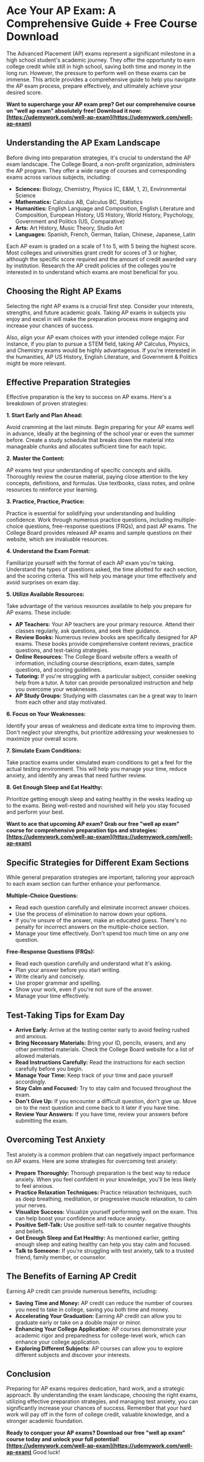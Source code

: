 # Ace Your AP Exam: A Comprehensive Guide + Free Course Download

The Advanced Placement (AP) exams represent a significant milestone in a high school student's academic journey. They offer the opportunity to earn college credit while still in high school, saving both time and money in the long run. However, the pressure to perform well on these exams can be immense. This article provides a comprehensive guide to help you navigate the AP exam process, prepare effectively, and ultimately achieve your desired score.

**Want to supercharge your AP exam prep? Get our comprehensive course on "well ap exam" absolutely free! Download it now: [https://udemywork.com/well-ap-exam](https://udemywork.com/well-ap-exam)**

## Understanding the AP Exam Landscape

Before diving into preparation strategies, it's crucial to understand the AP exam landscape. The College Board, a non-profit organization, administers the AP program. They offer a wide range of courses and corresponding exams across various subjects, including:

*   **Sciences:** Biology, Chemistry, Physics (C, E&M, 1, 2), Environmental Science
*   **Mathematics:** Calculus AB, Calculus BC, Statistics
*   **Humanities:** English Language and Composition, English Literature and Composition, European History, US History, World History, Psychology, Government and Politics (US, Comparative)
*   **Arts:** Art History, Music Theory, Studio Art
*   **Languages:** Spanish, French, German, Italian, Chinese, Japanese, Latin

Each AP exam is graded on a scale of 1 to 5, with 5 being the highest score. Most colleges and universities grant credit for scores of 3 or higher, although the specific score required and the amount of credit awarded vary by institution. Research the AP credit policies of the colleges you're interested in to understand which exams are most beneficial for you.

## Choosing the Right AP Exams

Selecting the right AP exams is a crucial first step. Consider your interests, strengths, and future academic goals. Taking AP exams in subjects you enjoy and excel in will make the preparation process more engaging and increase your chances of success.

Also, align your AP exam choices with your intended college major. For instance, if you plan to pursue a STEM field, taking AP Calculus, Physics, and Chemistry exams would be highly advantageous. If you're interested in the humanities, AP US History, English Literature, and Government & Politics might be more relevant.

## Effective Preparation Strategies

Effective preparation is the key to success on AP exams. Here's a breakdown of proven strategies:

**1. Start Early and Plan Ahead:**

Avoid cramming at the last minute. Begin preparing for your AP exams well in advance, ideally at the beginning of the school year or even the summer before. Create a study schedule that breaks down the material into manageable chunks and allocates sufficient time for each topic.

**2. Master the Content:**

AP exams test your understanding of specific concepts and skills. Thoroughly review the course material, paying close attention to the key concepts, definitions, and formulas. Use textbooks, class notes, and online resources to reinforce your learning.

**3. Practice, Practice, Practice:**

Practice is essential for solidifying your understanding and building confidence. Work through numerous practice questions, including multiple-choice questions, free-response questions (FRQs), and past AP exams. The College Board provides released AP exams and sample questions on their website, which are invaluable resources.

**4. Understand the Exam Format:**

Familiarize yourself with the format of each AP exam you're taking. Understand the types of questions asked, the time allotted for each section, and the scoring criteria. This will help you manage your time effectively and avoid surprises on exam day.

**5. Utilize Available Resources:**

Take advantage of the various resources available to help you prepare for AP exams. These include:

*   **AP Teachers:** Your AP teachers are your primary resource. Attend their classes regularly, ask questions, and seek their guidance.
*   **Review Books:** Numerous review books are specifically designed for AP exams. These books provide comprehensive content reviews, practice questions, and test-taking strategies.
*   **Online Resources:** The College Board website offers a wealth of information, including course descriptions, exam dates, sample questions, and scoring guidelines.
*   **Tutoring:** If you're struggling with a particular subject, consider seeking help from a tutor. A tutor can provide personalized instruction and help you overcome your weaknesses.
*   **AP Study Groups:** Studying with classmates can be a great way to learn from each other and stay motivated.

**6. Focus on Your Weaknesses:**

Identify your areas of weakness and dedicate extra time to improving them. Don't neglect your strengths, but prioritize addressing your weaknesses to maximize your overall score.

**7. Simulate Exam Conditions:**

Take practice exams under simulated exam conditions to get a feel for the actual testing environment. This will help you manage your time, reduce anxiety, and identify any areas that need further review.

**8. Get Enough Sleep and Eat Healthy:**

Prioritize getting enough sleep and eating healthy in the weeks leading up to the exams. Being well-rested and nourished will help you stay focused and perform your best.

**Want to ace that upcoming AP exam? Grab our free "well ap exam" course for comprehensive preparation tips and strategies: [https://udemywork.com/well-ap-exam](https://udemywork.com/well-ap-exam)**

## Specific Strategies for Different Exam Sections

While general preparation strategies are important, tailoring your approach to each exam section can further enhance your performance.

**Multiple-Choice Questions:**

*   Read each question carefully and eliminate incorrect answer choices.
*   Use the process of elimination to narrow down your options.
*   If you're unsure of the answer, make an educated guess. There's no penalty for incorrect answers on the multiple-choice section.
*   Manage your time effectively. Don't spend too much time on any one question.

**Free-Response Questions (FRQs):**

*   Read each question carefully and understand what it's asking.
*   Plan your answer before you start writing.
*   Write clearly and concisely.
*   Use proper grammar and spelling.
*   Show your work, even if you're not sure of the answer.
*   Manage your time effectively.

## Test-Taking Tips for Exam Day

*   **Arrive Early:** Arrive at the testing center early to avoid feeling rushed and anxious.
*   **Bring Necessary Materials:** Bring your ID, pencils, erasers, and any other permitted materials. Check the College Board website for a list of allowed materials.
*   **Read Instructions Carefully:** Read the instructions for each section carefully before you begin.
*   **Manage Your Time:** Keep track of your time and pace yourself accordingly.
*   **Stay Calm and Focused:** Try to stay calm and focused throughout the exam.
*   **Don't Give Up:** If you encounter a difficult question, don't give up. Move on to the next question and come back to it later if you have time.
*   **Review Your Answers:** If you have time, review your answers before submitting the exam.

## Overcoming Test Anxiety

Test anxiety is a common problem that can negatively impact performance on AP exams. Here are some strategies for overcoming test anxiety:

*   **Prepare Thoroughly:** Thorough preparation is the best way to reduce anxiety. When you feel confident in your knowledge, you'll be less likely to feel anxious.
*   **Practice Relaxation Techniques:** Practice relaxation techniques, such as deep breathing, meditation, or progressive muscle relaxation, to calm your nerves.
*   **Visualize Success:** Visualize yourself performing well on the exam. This can help boost your confidence and reduce anxiety.
*   **Positive Self-Talk:** Use positive self-talk to counter negative thoughts and beliefs.
*   **Get Enough Sleep and Eat Healthy:** As mentioned earlier, getting enough sleep and eating healthy can help you stay calm and focused.
*   **Talk to Someone:** If you're struggling with test anxiety, talk to a trusted friend, family member, or counselor.

## The Benefits of Earning AP Credit

Earning AP credit can provide numerous benefits, including:

*   **Saving Time and Money:** AP credit can reduce the number of courses you need to take in college, saving you both time and money.
*   **Accelerating Your Graduation:** Earning AP credit can allow you to graduate early or take on a double major or minor.
*   **Enhancing Your College Application:** AP courses demonstrate your academic rigor and preparedness for college-level work, which can enhance your college application.
*   **Exploring Different Subjects:** AP courses can allow you to explore different subjects and discover your interests.

## Conclusion

Preparing for AP exams requires dedication, hard work, and a strategic approach. By understanding the exam landscape, choosing the right exams, utilizing effective preparation strategies, and managing test anxiety, you can significantly increase your chances of success. Remember that your hard work will pay off in the form of college credit, valuable knowledge, and a stronger academic foundation.

**Ready to conquer your AP exams? Download our free "well ap exam" course today and unlock your full potential! [https://udemywork.com/well-ap-exam](https://udemywork.com/well-ap-exam)** Good luck!
